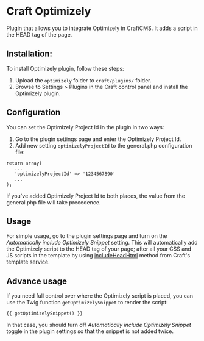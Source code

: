 # Craft Optimizely
Plugin that allows you to integrate Optimizely in CraftCMS. It adds a script in the HEAD tag of the page.

## Installation:

To install Optimizely plugin, follow these steps:

1. Upload the `optimizely` folder to `craft/plugins/` folder.
2. Browse to Settings > Plugins in the Craft control panel and install the Optimizely plugin.

## Configuration

You can set the Optimizely Project Id in the plugin in two ways:

1. Go to the plugin settings page and enter the Optimizely Project Id.
2. Add new setting `optimizelyProjectId` to the general.php configuration file: 

```
return array(
   ...
   'optimizelyProjectId' => '1234567890'
   ...
);
```
If you've added Optimizely Project Id to both places, the value from the general.php file will take precedence.

## Usage

For simple usage, go to the plugin settings page and turn on the *Automatically include Optimizely Snippet* setting. This will automatically add the Optimizely script to the HEAD tag of your page; after all your CSS and JS scripts in the template by using [includeHeadHtml](https://buildwithcraft.com/classreference/services/TemplatesService#includeHeadHtml-detail) method from Craft's template service.

## Advance usage

If you need full control over where the Optimizely script is placed, you can use the Twig function `getOptimizelySnippet` to render the script:

```
{{ getOptimizelySnippet() }}
```

In that case, you should turn off *Automatically include Optimizely Snippet* toggle in the plugin settings so that the snippet is not added twice.


